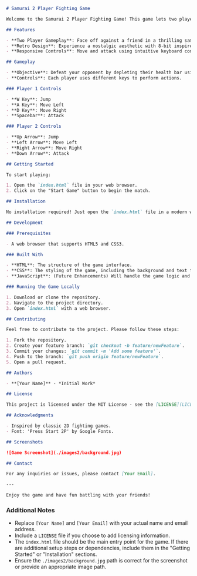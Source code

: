 ```markdown
# Samurai 2 Player Fighting Game

Welcome to the Samurai 2 Player Fighting Game! This game lets two players compete as samurais in a head-to-head fighting match.

## Features

- **Two Player Gameplay**: Face off against a friend in a thrilling samurai battle.
- **Retro Design**: Experience a nostalgic aesthetic with 8-bit inspired graphics and fonts.
- **Responsive Controls**: Move and attack using intuitive keyboard controls.

## Gameplay

- **Objective**: Defeat your opponent by depleting their health bar using a combination of moves and attacks.
- **Controls**: Each player uses different keys to perform actions.

### Player 1 Controls

- **W Key**: Jump
- **A Key**: Move Left
- **D Key**: Move Right
- **Spacebar**: Attack

### Player 2 Controls

- **Up Arrow**: Jump
- **Left Arrow**: Move Left
- **Right Arrow**: Move Right
- **Down Arrow**: Attack

## Getting Started

To start playing:

1. Open the `index.html` file in your web browser.
2. Click on the "Start Game" button to begin the match.

## Installation

No installation required! Just open the `index.html` file in a modern web browser to play.

## Development

### Prerequisites

- A web browser that supports HTML5 and CSS3.

### Built With

- **HTML**: The structure of the game interface.
- **CSS**: The styling of the game, including the background and text formatting.
- **JavaScript**: (Future Enhancements) Will handle the game logic and interactivity.

### Running the Game Locally

1. Download or clone the repository.
2. Navigate to the project directory.
3. Open `index.html` with a web browser.

## Contributing

Feel free to contribute to the project. Please follow these steps:

1. Fork the repository.
2. Create your feature branch: `git checkout -b feature/newFeature`.
3. Commit your changes: `git commit -m 'Add some feature'`.
4. Push to the branch: `git push origin feature/newFeature`.
5. Open a pull request.

## Authors

- **[Your Name]** - *Initial Work*

## License

This project is licensed under the MIT License - see the [LICENSE](LICENSE) file for details.

## Acknowledgments

- Inspired by classic 2D fighting games.
- Font: 'Press Start 2P' by Google Fonts.

## Screenshots

![Game Screenshot](./images2/background.jpg)

## Contact

For any inquiries or issues, please contact [Your Email].

---

Enjoy the game and have fun battling with your friends!
```

### Additional Notes
- Replace `[Your Name]` and `[Your Email]` with your actual name and email address.
- Include a `LICENSE` file if you choose to add licensing information.
- The `index.html` file should be the main entry point for the game. If there are additional setup steps or dependencies, include them in the "Getting Started" or "Installation" sections.
- Ensure the `./images2/background.jpg` path is correct for the screenshot or provide an appropriate image path.
